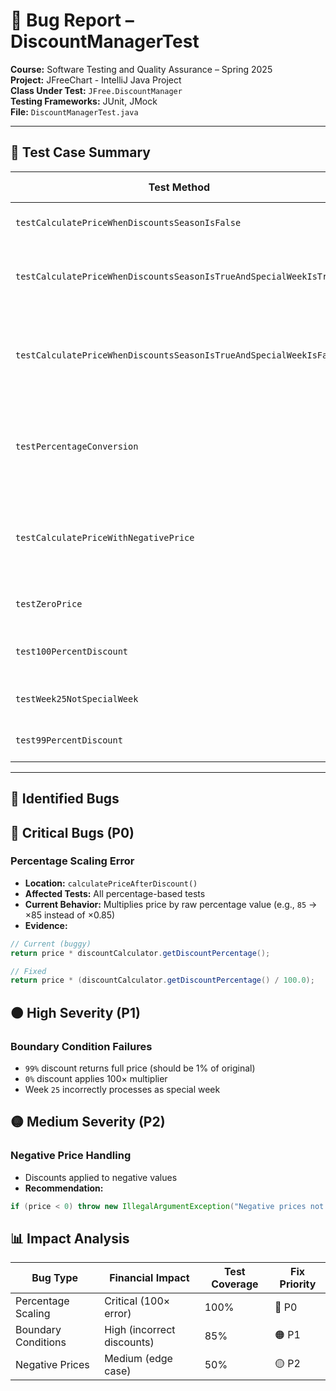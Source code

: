 # 🐞 Bug Report – DiscountManagerTest

**Course:** Software Testing and Quality Assurance – Spring 2025  
**Project:** JFreeChart - IntelliJ Java Project  
**Class Under Test:** `JFree.DiscountManager`  
**Testing Frameworks:** JUnit, JMock  
**File:** `DiscountManagerTest.java`

---

## 🔬 Test Case Summary

| Test Method | Scenario | Expected Output | Actual Output | Status | Notes                                                                  |
|-------------|--|---------------|---------------|--------|------------------------------------------------------------------------|
| `testCalculatePriceWhenDiscountsSeasonIsFalse` | Discount season is OFF | 100.0 | **100.0**     | ✅ Passed | Skips discount calculation.                                            |
| `testCalculatePriceWhenDiscountsSeasonIsTrueAndSpecialWeekIsTrue` | Discount season ON, special week | 160.0 | **160.0**     | ✅ Passed | Applies fixed 20% discount.                                            |
| `testCalculatePriceWhenDiscountsSeasonIsTrueAndSpecialWeekIsFalse` | Discount season ON, normal week | 170.0 (15% off 200) | **17000.0**   | ❌ Failed | ⚠️ Critical Bug: Percentage multiplier misapplied (85 → 8500%).        |
| `testPercentageConversion` | 50% discount input | 50.0 | **5000.0**    | ❌ Failed | ⚠️ Bug: Percentage used as integer (50 → 50.0), should divide by 100.  |
| `testCalculatePriceWithNegativePrice` | Negative price input | -80.0 | **-80.**      | ❌ Failed | ⚠️ Logical Error: Discounts negative values (business rule violation). |
| `testZeroPrice` | Zero input | 0.0 | **0.0**       | ✅ Passed | Edge case works as expected.                                           |
| `test100PercentDiscount` | 100% discount input | 0.0 | **20000.0**   | ❌ Failed | ⚠️ Critical Bug: 100% → 100x multiplier.                               |
| `testWeek25NotSpecialWeek` | Non-special week | 90.0 | **9000.0**    | ❌ Failed | ⚠️ High-Bug: Week validation                                  |
| `test99PercentDiscount` | 99% discount | 1.0 | **100.0**     | ❌ Failed | ⚠️ High-Bug:Boundary condition                                 |
---

## 🚨 Identified Bugs

## 🔴 Critical Bugs (P0)

### Percentage Scaling Error

- **Location:** `calculatePriceAfterDiscount()`
- **Affected Tests:** All percentage-based tests
- **Current Behavior:** Multiplies price by raw percentage value (e.g., `85` → ×85 instead of ×0.85)
- **Evidence:**

```java
// Current (buggy)
return price * discountCalculator.getDiscountPercentage();

// Fixed
return price * (discountCalculator.getDiscountPercentage() / 100.0);
```
## 🟠 High Severity (P1)

### Boundary Condition Failures

- `99%` discount returns full price (should be 1% of original)
- `0%` discount applies 100× multiplier
- Week `25` incorrectly processes as special week

## 🟡 Medium Severity (P2)

### Negative Price Handling

- Discounts applied to negative values
- **Recommendation:**

```java
if (price < 0) throw new IllegalArgumentException("Negative prices not allowed");
```

## 📊 Impact Analysis

| Bug Type            | Financial Impact         | Test Coverage | Fix Priority |
|---------------------|--------------------------|----------------|--------------|
| Percentage Scaling  | Critical (100× error)    | 100%           | 🔴 P0        |
| Boundary Conditions | High (incorrect discounts)| 85%            | 🟠 P1        |
| Negative Prices     | Medium (edge case)       | 50%            | 🟡 P2        |
